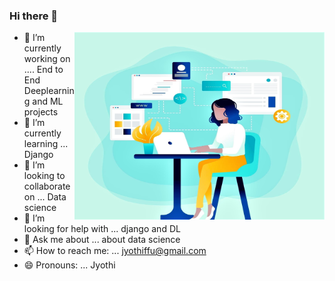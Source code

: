 ### Hi there 👋



<img src="https://github.com/Jyothif/Jyothif/blob/main/3.jpg"
     align=right
     width = '400'
     height = '300'
     />

- 🔭 I’m currently working on .... End to End Deeplearning and ML projects
- 🌱 I’m currently learning ... Django
- 👯 I’m looking to collaborate on ... Data science
- 🤔 I’m looking for help with ... django and DL
- 💬 Ask me about ... about data science
- 📫 How to reach me: ... jyothiffu@gmail.com
- 😄 Pronouns: ... Jyothi
